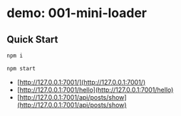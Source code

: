 # demo: 001-mini-loader

##  Quick Start
```sh
npm i

npm start
```

- [http://127.0.0.1:7001/](http://127.0.0.1:7001/)
- [http://127.0.0.1:7001/hello](http://127.0.0.1:7001/hello)
- [http://127.0.0.1:7001/api/posts/show](http://127.0.0.1:7001/api/posts/show)